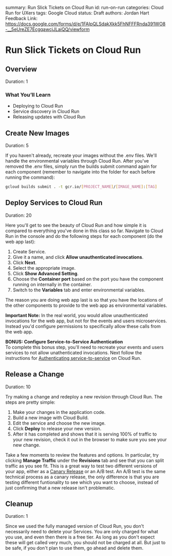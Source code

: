 summary: Run Slick Tickets on Cloud Run
id: run-on-run
categories: Cloud Run for UXers
tags: Google Cloud
status: Draft
authors: Jordan Hart
Feedback Link: https://docs.google.com/forms/d/e/1FAIpQLSdakXkk5FhNFFFRnda391WO8-__5eUreZE7EcgqawcjJLaiQQ/viewform

# Run Slick Tickets on Cloud Run
<!-- ------------------------ -->
## Overview
Duration: 1

### What You’ll Learn
- Deploying to Cloud Run
- Service discovery in Cloud Run
- Releasing updates with Cloud Run

<!-- ------------------------ -->
## Create New Images
Duration: 5

If you haven't already, recreate your images without the .env files. We'll handle the environmental variables through Cloud Run. After you've removed the .env files, simply run the builds submit command again for each component (remember to navigate into the folder for each before running the command):
``` bash
gcloud builds submit . -t gcr.io/[PROJECT_NAME]/[IMAGE_NAME]:[TAG]
```

<!-- ------------------------ -->
## Deploy Services to Cloud Run
Duration: 20

Here you'll get to see the beauty of Cloud Run and how simple it is compared to everything you've done in this class so far. Navigate to Cloud Run in the console and do the following steps for each component (do the web app last):
1. Create Service.
2. Give it a name, and click **Allow unauthenticated invocations**.
3. Click **Next**.
4. Select the appropriate image.
5. Click **Show Advanced Setting**.
6. Choose the **Container port** based on the port you have the component running on internally in the container.
7. Switch to the **Variables** tab and enter environmental variables.

The reason you are doing web app last is so that you have the locations of the other components to provide to the web app as environmental variables.

**Important Note:**
In the real world, you would allow unauthenticated invocations for the web app, but not for the events and users microservices. Instead you'd configure permissions to specifically allow these calls from the web app.

**BONUS: Configure Service-to-Service Authentication**<br>
To complete this bonus step, you'll need to recreate your events and users services to not allow unathenticated invocations. Next follow the instructions for [Authenticating service-to-service](https://cloud.google.com/run/docs/authenticating/service-to-service) on Cloud Run.

<!-- ------------------------ -->
## Release a Change
Duration: 10

Try making a change and redeploy a new revision through Cloud Run. The steps are pretty simple:
1. Make your changes in the application code.
2. Build a new image with Cloud Build.
3. Edit the service and choose the new image.
4. Click **Deploy** to release your new version.
5. After it has completed and shows that it is serving 100% of traffic to your new revision, check it out in the browser to make sure you see your new change.

Take a few moments to review the features and options. In particular, try clicking **Manage Traffic** under the **Revisions** tab and see that you can split traffic as you see fit. This is a great way to test two different versions of your app, either as a [Canary Release](https://martinfowler.com/bliki/CanaryRelease.html) or an A/B test. An A/B test is the same technical process as a canary release, the only difference is that you are testing different funtionality to see which you want to choose, instead of just confirming that a new release isn't problematic.

<!-- ------------------------ -->
## Cleanup
Duration: 1

Since we used the fully managed version of Cloud Run, you don't necessarily need to delete your Services. You are only charged for what you use, and even then there is a free tier. As long as you don't expect these will get called very much, you should not be charged at all. But just to be safe, if you don't plan to use them, go ahead and delete them.
